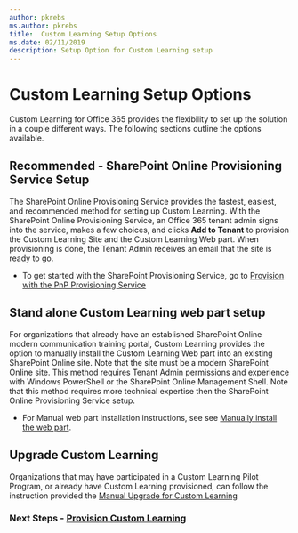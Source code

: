 ```yaml
---
author: pkrebs
ms.author: pkrebs
title:  Custom Learning Setup Options
ms.date: 02/11/2019
description: Setup Option for Custom Learning setup 
---
```


# Custom Learning Setup Options
Custom Learning for Office 365 provides the flexibility to set up the solution in a couple different ways. The following sections outline the options available.

## Recommended - SharePoint Online Provisioning Service Setup 
The SharePoint Online Provisioning Service provides the fastest, easiest, and recommended method for setting up Custom Learning. With the SharePoint Online Provisioning Service, an Office 365 tenant admin signs into the service, makes a few choices, and clicks **Add to Tenant** to provision the Custom Learning Site and the Custom Learning Web part. When provisioning is done, the Tenant Admin receives an email that the site is ready to go. 

- To get started with the SharePoint Provisioning Service, go to [Provision with the PnP Provisioning Service](custom_provision.md)   

## Stand alone Custom Learning web part setup
For organizations that already have an established SharePoint Online modern communication training portal, Custom Learning provides the option to manually install the Custom Learning Web part into an existing SharePoint Online site. Note that the site must be a modern SharePoint Online site. This method requires Tenant Admin permissions and experience with Windows PowerShell or the SharePoint Online Management Shell. Note that this method requires more technical expertise then the SharePoint Online Provisioning Service setup.

- For Manual web part installation instructions, see see [Manually install the web part](custom_manualsetup.md). 

## Upgrade Custom Learning
Organizations that may have participated in a Custom Learning Pilot Program, or already have Custom Learning provisioned, can follow the instruction provided the [Manual Upgrade for Custom Learning](custom_upgrade.md)    

### Next Steps - [Provision Custom Learning](custom_provision.md)
